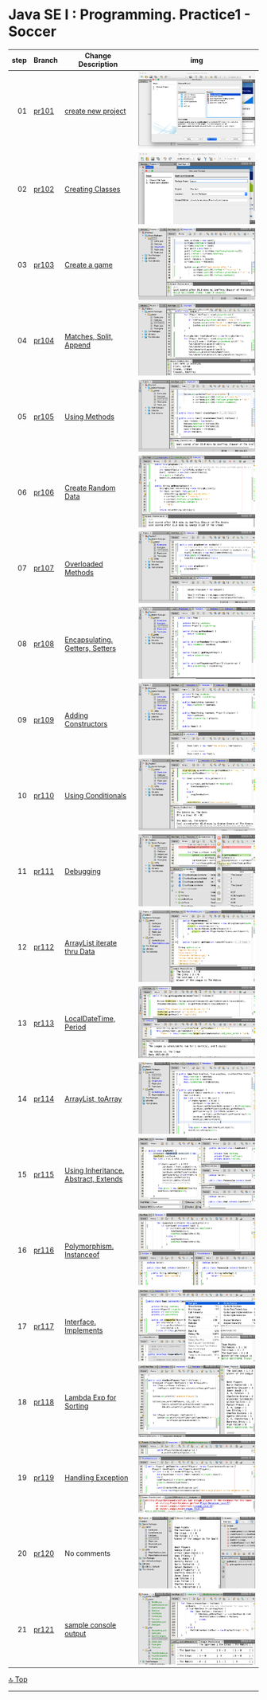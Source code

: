 Java SE I : Programming. Practice1 -  Soccer
===
[top]: topOfThePage

| step | Branch | Change Description | img |
| ---: | --- | --- | --- |
| 01 | 	[pr101](	/../../tree/pr101/Practice1 )| 	[create new project](	/../../commit/049ae569123e914c65300fc557218cc3d715406b)| 	<img src="img/210612pr101.png" alt="210612pr101.png" height=“144”> |
| 02 | 	[pr102](	/../../tree/pr102/Practice1)| 	[Creating Classes](	/../../commit/a6fb11c98ecd51ae125feb115aff993ff6083cad )| 	<img src="img/210613pr102.png" alt="2106130pr102.png" height="144"> |
| 03 | 	[pr103](	/../../tree/pr103/Practice1)| 	[Create a game	](	/../../commit/267a8d26d33ba4869047b983f1e26dff93510682)| 	<img src="img/210614pr103.png" alt="210614pr103.png" height="144"> |
| 04 | 	[pr104](	/../../tree/pr104/Practice1)| 	[Matches, Split, Append](	/../../commit/1f26b476594094a189aeb239f5d23f2baf1a5fea)| 	<img src="img/210614pr104.png" alt="210614pr104.png" height="144"> |
| 05 | 	[pr105](	/../../tree/pr105/Practice1)| 	[Using Methods](	/../../commit/913166b7c21e755afe21a3c033f4fac2c07a0adc)| 	<img src="img/210614pr105.png" alt="210614pr105.png" height="144"> |
| 06 | 	[pr106](	/../../tree/pr106/Practice1)| 	[Create Random Data](	/../../commit/1a98f0ce60e4c0a3782e994dfc41088588c780f9)| 	<img src="img/210614pr106.png" alt="210614pr106.png" height="144"> |
| 07 | 	[pr107](	/../../tree/pr107/Practice1)| 	[Overloaded Methods](	/../../commit/b4ffea4e87b92dcca0f29eac20a58c0d3d9cdfa5)| 	<img src="img/210615pr107.png" alt="210615pr107.png" height="144"> |
| 08 | 	[pr108](	/../../tree/pr108/Practice1)| 	[Encapsulating. Getters, Setters](	/../../commit/27c7a302718ee1703357a3b1a2d72bf8732e7089)| 	<img src="img/210615pr108.png" alt="210615pr108.png" height="144"> |
| 09 | 	[pr109](	/../../tree/pr109/Practice1)| 	[Adding Constructors	](	/../../commit/92c911ecb486e0c6a8ccaea2a022d85622e57328)| 	<img src="img/210615pr109.png" alt="210615pr109.png" height="144"> |
| 10 | 	[pr110](	/../../tree/pr110/Practice1)| 	[Using Conditionals](	/../../commit/e2eeb2e5e125080a50a2fdbbfe04c4df45d48cd7)| 	<img src="img/210616pr110.png" alt="210616pr110.png" height="144"> |
| 11 | 	[pr111](	/../../tree/pr111/Practice1)| 	[Debugging](	/../../commit/1203691c57586aec942513a5d07cb4bc20e84d83)| 	<img src="img/210617pr111.png" alt="210617pr111.png" height="144"> |
| 12 | 	[pr112](	/../../tree/pr112/Practice1)| 	[ArrayList iterate thru Data	](	/../../commit/b9d3ac7814f0811ec96f0a2229eb5dbb46a4d8d7)| 	<img src="img/210618pr112.png" alt="210618pr112.png" height="144"> |
| 13 | 	[pr113](	/../../tree/pr113/Practice1)| 	[LocalDateTime, Period](	/../../commit/ec6f013555b9eafb32bc5423567ff11decad2593)| 	<img src="img/210618pr113.png" alt="210618pr113.png" height="144"> |
| 14 | 	[pr114](	/../../tree/pr114/Practice1)| 	[ArrayList, toArray](	/../../commit/7d0ecbe21a675b2aad98f6974fe594fb5577baea)| 	<img src="img/210623pr114.png" alt="210623pr114.png" height="144"> |
| 15 | 	[pr115](	/../../tree/pr115/Practice1)| 	[Using Inheritance. Abstract, Extends	](	/../../commit/1aca177ac335aabeb52a86c25011dcdeb82220b8)| 	<img src="img/210623pr115.png" alt="210623pr115.png" height="144"> |
| 16 | 	[pr116](	/../../tree/pr116/Practice1)| 	[Polymorphism. Instanceof](	/../../commit/3068e0bccd013ff02815f26a1197e6470c9e3405)| 	<img src="img/210624pr116.png" alt="210624pr116.png" height="144"> |
| 17 | 	[pr117](	/../../tree/pr117/Practice1)| 	[Interface. Implements](	/../../commit/13584954a5b652dd6d4dfa9e9b854827b960c6ad)| 	<img src="img/210626pr117.png" alt="210626pr117.png" height="144"> |
| 18 | 	[pr118](	/../../tree/pr118/Practice1)| 	[Lambda Exp for Sorting](	/../../commit/dad0955708481bb5ad1373cef89d1ea72f080763)| 	<img src="img/210626pr118.png" alt="210626pr118.png" height="144"> |
| 19 | 	[pr119](	/../../tree/pr119/Practice1)| 	[Handling Exception](	/../../commit/bb3499acddb1e8da74791d8fe71036cc55803f56)| 	<img src="img/210628pr119.png" alt="210628pr119.png" height="144"> |
  | 20 | 	[pr120](	/../../tree/pr120/Practice1)| No comments | 	<img src="img/210629pr120.png" alt="210629pr120.png" height="144"> |
| 21 | 	[pr121](	/../../tree/pr121/Practice1)| 	[sample console output](/../../blob/pr121/Practice1/sampleOutput.md)| 	<img src="img/210629pr121.png" alt="210629pr121.png" height="144"> |


[:top: Top](#top)

---
